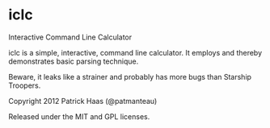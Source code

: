 iclc
====

Interactive Command Line Calculator

iclc is a simple, interactive, command line calculator. It
employs and thereby demonstrates basic parsing technique. 

Beware, it leaks like a strainer and probably has more bugs
than Starship Troopers.

Copyright 2012 Patrick Haas (@patmanteau)

Released under the MIT and GPL licenses.
